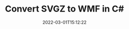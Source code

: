---
############################# Static ############################
layout: "auto-gen-conversion"
date: 2022-03-01T15:12:22
draft: false
otherformats: bmp dcm emf emz gif ico jp2 jpeg jpg png pps ppsx ppt pptx psb psd svg svgz tga tif tiff webp wmf wmz
breadcrumb: SVGZ to WMF in C#

############################# Head ############################
head_title: "SVGZ to WMF Converter in C#"
head_description: "Convert SVGZ to WMF in .NET using a few lines of code. Use the GroupDocs Document Conversion API to convert over 160 file formats."

############################# Header ############################
title: "Convert SVGZ to WMF in C#"
description: "SVGZ to WMF conversion with a few lines of .NET code"
bg_image: "https://cms.admin.containerize.com/templates/aspose/App_Themes/V3/images/bg/header1.png"
bg_overlay: false
button:
    enable: true

############################# SubMenu ############################
submenu:
    enable: true

    left:
        img_alt: "GroupDocs.Conversion for .NET"
        image: "https://cms.admin.containerize.com/templates/groupdocs/images/product-logos/90x90-noborder/groupdocs-conversion-net.png"
        product: "GroupDocs.Conversion"
        platform: ".NET"

    

############################# About ############################
about:
    enable: true
    title: "About GroupDocs.Conversion для .NET API"
    content: |
        [GroupDocs.Conversion for .NET](https://products.groupdocs.com/conversion/net/) can be used to convert Microsoft Word, Excel, PowerPoint, PDF, Visio and other formats. GroupDocs.Conversion is a standalone API that is suitable for back-end and internal systems where high performance is required. It does not depend on any software such as Microsoft or Open Office.
    

overview:
    enable: true
    content: |
        Convert your SVGZ files to WMF in .NET easily. You can use just a couple of C# code lines in any platform of your choice like - Windows, Linux, macOS.
        You can try SVGZ to WMF conversion for free and evaluate conversion results quality.
        Along with simple file conversion scenarios you can try more advanced options for loading source SVGZ file and for saving output WMF result. 
        
        For example, for the source SVGZ file you may use the following load options:

        * auto-detect file format;
        * specify password for protected files (if file format supports it);
        * replace missing fonts to preserve document appearance.
        
        There are also advanced convert options for the WMF file:

        * convert specific document page or page range;
        * add a watermark to the converted WMF file.

        Once conversion is completed you can save your WMF file to the local file path or any third-party storage like FTP, Amazon S3, Google Drive, Dropbox etc.
        Please note - to convert SVGZ to WMF there is no need for any additional software installed - like MS Office, Open Office, Adobe Acrobat Reader etc. 


############################# Steps ############################
steps:
    enable: true
    title_left: "Steps to convert SVGZ to WMF in C#"
    content_left: |
        [GroupDocs.Conversion](https://products.groupdocs.com/conversion/net/) makes it easy for developers to convert a SVGZ file to WMF with a few lines of code.

        * Create an instance of the Converter class and provide the file SVGZ with the full path
        * Create and set ConvertOptions for WMF type.
        * Call the Converter.Convert method and pass the full path and format (WMF) as a parameter
        
    title_right: "System Requirements"
    content_right: |
        Basic conversion with GroupDocs.Conversion for .NET can be done in just a few simple steps. Our APIs are supported on all major platforms and operating systems. Before executing the code below, make sure you have the following prerequisites installed on your system.

        * Operating systems: Microsoft Windows, Linux, MacOS
        * Development environments: Microsoft Visual Studio, Xamarin, MonoDevelop
        * Frameworks: .NET Framework, .NET Standard, .NET Core, Mono
        * Get the latest GroupDocs.Conversion for .NET from [Nuget](https://www.nuget.org/packages/groupdocs.conversion)
        
    code: |
        ```cs
        // Load SVGZ file
        var converter = new GroupDocs.Conversion.Converter("template.svgz");
        // Set conversion parameters for WMF format
        var convertOptions = converter.GetPossibleConversions()["wmf"].ConvertOptions;
        // Convert to WMF format
        converter.Convert("output.wmf", convertOptions);        
        ```
        
demos:
    enable: true
    title: "SVGZ to WMF Live Demo"
    content: |
       Convert SVGZ to WMF now by visiting the [GroupDocs.Conversion App](https://products.groupdocs.app/conversion/family) website. Online demo has the following advantages
          

more_formats:
    enable: true
    title: "Other supported transformations SVGZ"
    content: "You can also convert SVGZ to many other file formats. Please see the list below."
       
       
back_to_top:
    enable: true
---